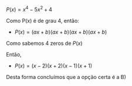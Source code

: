 $P(x)= x^{4}-5x^{2}+4$

Como P(x) é de grau 4, então: 

 - $P(x) = (ax+b)(ax+b)(ax+b)(ax+b)$

 Como sabemos 4 zeros de $P(x)$ 

 Então, 

  - $P(x) = (x-2)(x+2)(x-1)(x+1)$


Desta forma concluímos que a opção certa é a B)
